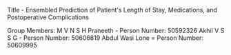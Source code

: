  Title - Ensembled Prediction of Patient's Length of Stay, Medications, and Postoperative Complications

Group Members:
M V N S H Praneeth - Person Number: 50592326
Akhil V S S G - Person Number: 50606819
Abdul Wasi Lone = Person Number: 50609995

